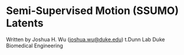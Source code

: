 # Semi-Supervised Motion (SSUMO) Latents

Written by Joshua H. Wu (joshua.wu@duke.edu)
t.Dunn Lab
Duke Biomedical Engineering
